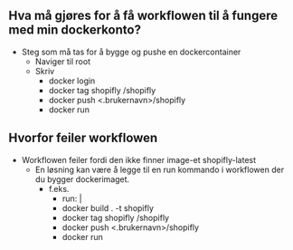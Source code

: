 Hva må gjøres for å få workflowen til å fungere med min dockerkonto?
-
- Steg som må tas for å bygge og pushe en dockercontainer
    * Naviger til root
    * Skriv 
      - docker login
      - docker tag shopifly <docker-brukernavn>/shopifly
      - docker push <.brukernavn>/shopifly
      - docker run
    
Hvorfor feiler workflowen
-
- Workflowen feiler fordi den ikke finner image-et shopifly-latest
    * En løsning kan være å legge til en run kommando i workflowen der du bygger dockerimaget.
        - f.eks. 
          * run: |
          * docker build . -t shopifly
          * docker tag shopifly <docker-brukernavn>/shopifly
          * docker push <.brukernavn>/shopifly
          * docker run 
          
    